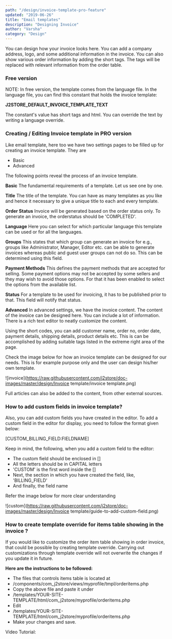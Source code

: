 ```yaml
---
path: "/design/invoice-template-pro-feature"
updated: "2019-06-26"
title: "Email templates"
description: "Designing Invoice"
author: "Varsha"
category: "Design"
---
```


You can design how your invoice looks here. You can add  a company address, logo, and some additional information in the invoice. You can also show various order information by adding the short tags. The tags will be replaced with relevant information from the order table.

### Free version
NOTE: In free version, the template comes from the language file. In the language file, you can find this constant that holds the invoice template:

**J2STORE_DEFAULT_INVOICE_TEMPLATE_TEXT**

The constant's value has short tags and html. You can override the text by writing a language override.

### Creating / Editing Invoice template in PRO version

Like email template, here too we have two settings pages to be filled up for creating an invoice template. They are

* Basic
* Advanced

The following points reveal the process of an invoice template.

**Basic**
The fundamental requirements of a template. Let us see one by one.

**Title**
The title of the template. You can have as many templates as you like and hence it necessary to give a unique title to each and every template.

**Order Status**
Invoice will be generated based on the order status only. To generate an invoice, the orderstatus should be 'COMPLETED'.

**Language**
Here you can select for which particular language this template can be used or for all the languages.

**Groups**
This states that which group can generate an invoice for e.g., groups like Administrator, Manager, Editor etc. can be able to generate invoices whereas public and guest user groups can not do so. This can be determined using this field.

**Payment Methods**
This defines the payment methods that are accepted for selling. Some payment options may not be accepted by some sellers and they may wish to avoid those options. For that it has been enabled to select the options from the available list.

**Status**
For a template to be used for invoicing, it has to be published prior to that. This field will notify that status.

**Advanced**
In advanced settings, we have the invoice content. The content of the invoice can be designed here. You can include a lot of information. There is a rich text editor to neatly customize the content.

Using the short codes, you can add customer name, order no, order date, payment details, shipping details, product details etc. This is can be accomplished by adding suitable tags listed in the extreme right area of the page.

Check the image below for how an invoice template can be designed for our needs. This is for example purpose only and the user can design his/her own template.

![invoice](https://raw.githubusercontent.com/j2store/doc-images/master/design/Invoice template/invoice template.png)


Full articles can also be added to the content, from other external sources.

### How to add custom fields in invoice template?

Also, you can add custom fields you have created in the editor. To add a custom field in the editor for display, you need to follow the format given below:

[CUSTOM_BILLING_FIELD:FIELDNAME]

Keep in mind, the following, when you add a custom field to the editor:

* The custom field should be enclosed in []
* All the letters should be in CAPITAL letters
* 'CUSTOM' is the first word inside the []
* Next, the section in which you have created the field, like, 'BILLING_FIELD'
* And finally, the field name

Refer the image below for more clear understanding

![custom](https://raw.githubusercontent.com/j2store/doc-images/master/design/Invoice template/guide-to-add-custom-field.png)

### How to create template override for items table showing in the invoice ?
If you would like to customize the order item table showing in order invoice, that could be possible by creating template override. Carrying out customizations through template override will not overwrite the changes if you update it in future.

**Here are the instructions to be followed:**

* The files that controls items table is located at
* /components/com_j2store/views/myprofile/tmpl/orderitems.php
* Copy the above file and paste it under
* /templates/YOUR-SITE-TEMPLATE/html/com_j2store/myprofile/orderitems.php
* Edit
* /templates/YOUR-SITE-TEMPLATE/html/com_j2store/myprofile/orderitems.php
* Make your changes and save.

Video Tutorial:

<videoembed src="uFyPRGBCVKo"></videoembed>